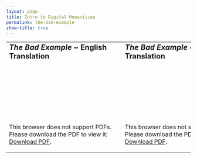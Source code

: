 ```yaml
---
layout: page
title: Intro to Digital Humanities
permalink: the-bad-example
show-title: true
---
```


<table border="0">
 <tr>
    <td><b style="font-size:20px"><i>The Bad Example</i> ~ English Translation</b></td>
    <td><b style="font-size:20px"><i>The Bad Example</i> ~ Spanish Translation</b></td>
 </tr>
 <tr>
    <td><object data="assets/pdfs/the-bad-example-english.pdf" type="application/pdf" width="425px" height="425px">
    <embed src="assets/pdfs/the-bad-example-english.pdf">
        <p>This browser does not support PDFs. Please download the PDF to view it: <a href="assets/pdfs/the-bad-example-english.pdf">Download PDF</a>.</p>
    </embed>
</object>
</td>
    <td><object data="assets/pdfs/the-bad-example-spanish.pdf" type="application/pdf" width="425px" height="425px">
    <embed src="assets/pdfs/the-bad-example-spanish.pdf">
        <p>This browser does not support PDFs. Please download the PDF to view it: <a href="assets/pdfs/the-bad-example-spanish.pdf">Download PDF</a>.</p>
    </embed>
</object></td>
 </tr>
</table>
